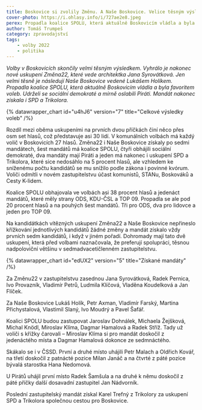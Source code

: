 ```yaml
---
title: Boskovice si zvolily Změnu. A Naše Boskovice. Velice těsným výsledkem
cover-photo: https://i.ohlasy.info/i/727ae2e8.jpeg
perex: Propadla koalice SPOLU, která aktuálně Boskovicím vládla a byla favoritem voleb. Udrželi se sociální demokraté a mírně oslabili Piráti. Mandát nakonec získala i SPD a Trikolora.
author: Tomáš Trumpeš
category: zpravodajství
tags:
    - volby 2022
    - politika
---
```


*Volby v Boskovicích skončily velmi těsným výsledkem. Vyhrálo je nakonec nové uskupení Změna22, které vede architektka Jana Syrovátková. Jen velmi těsně je následují Naše Boskovice vedené Lukášem Holíkem. Propadla koalice SPOLU, která aktuálně Boskovicím vládla a byla favoritem voleb. Udrželi se sociální demokraté a mírně oslabili Piráti. Mandát nakonec získala i SPD a Trikolora.*

{% datawrapper_chart id="u4hJ6" version="7" title="Celkové výsledky voleb" /%}

Rozdíl mezi oběma uskupeními na prvních dvou příčkách činí něco přes osm set hlasů, což představuje asi 30 lidí. V komunálních volbách má každý volič v Boskovicích 27 hlasů. Změna22 i Naše Boskovice získaly po sedmi mandátech, šest mandátů má koalice SPOLU, čtyři obhájili sociální demokraté, dva mandáty mají Piráti a jeden má nakonec i uskupení SPD a Trikolora, které sice nedosáhlo na 5 procent hlasů, ale vzhledem ke sníženému počtu kandidátů se mu snížilo podle zákona i povinné kvórum. Voliči odmítli v novém zastupitelstvu účast komunistů, STANu, Boskováků a Cesty K-lidem.

Koalice SPOLU obhajovala ve volbách asi 38 procent hlasů a jedenáct mandátů, které měly strany ODS, KDU-ČSL a TOP 09. Propadla se ale pod 20 procent hlasů a na pouhých šest mandátů. Tři pro ODS, dva pro lidovce a jeden pro TOP 09. 

Na kandidátkách vítězných uskupení Změna22 a Naše Boskovice nepřineslo křížkování jednotlivých kandidátů žádné změny a mandát získalo vždy prvních sedm kandidátů, i když v jiném pořadí. Dohromady mají tato dvě uskupení, která před volbami naznačovala, že preferují spolupráci, těsnou nadpoloviční většinu v sedmadvacetičlenném zastupitelstvu.

{% datawrapper_chart id="edUX2" version="5" title="Získané mandáty" /%}

Za Změnu22 v zastupitelstvu zasednou Jana Syrovátková, Radek Pernica, Ivo Provazník, Vladimír Petrů, Ludmila Klíčová, Vladěna Koudelková a Jan Flíček.

Za Naše Boskovice Lukáš Holík, Petr Axman, Vladimír Farský, Martina Přichystalová, Vlastimil Slaný, Ivo Moudrý a Pavel Šafář.

Koalici SPOLU budou zastupovat Jaroslav Dohnálek, Michaela Žejšková, Michal Knödl, Miroslav Klíma, Dagmar Hamalová a Radek Stříž. Tady už voliči s křížky čarovali – Miroslav Klíma si pro mandát doskočil z jedenáctého místa a Dagmar Hamalová dokonce ze sedmnáctého.

Skákalo se i v ČSSD. První a druhé místo uhájili Petr Malach a Oldřich Kovář, na třetí doskočil z patnácté pozice Milan Janáč a na čtvrté z páté pozice bývalá starostka Hana Nedomová.

U Pirátů uhájil první místo Radek Šamšula a na druhé k němu doskočil z páté příčky další dosavadní zastupitel Jan Nádvorník.

Poslední zastupitelský mandát získal Karel Trefný z Trikolory za uskupení SPD a Trikolora společnou cestou pro Boskovice.